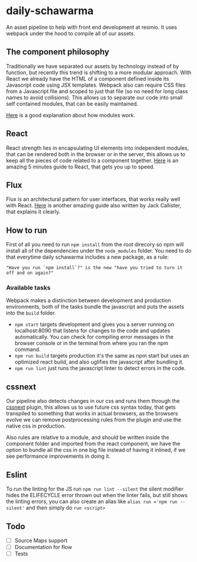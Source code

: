 # daily-schawarma
An asset pipeline to help with front end development at resmio. It uses webpack under the hood to compile all of our assets.

## The component philosophy ##
Traditionally we have separated our assets by technology instead of by function, but recently this trend is shifting to a more modular approach. With React we already have the HTML of a component defined inside its Javascript code using JSX templates. Webpack also can require CSS files from a Javascript file and scoped to just that file (so no need for long class names to avoid collisions). This allows us to separate our code into small self contained modules, that can be easily maintained.

[Here](http://simonsmith.io/using-webpack-to-build-react-components-and-their-assets/) is a good explanation about how modules work.

## React ##
React strength lies in encapsulating UI elements into independent modules, that can be rendered both in the browser or in the server, this allows us to keep all the pieces of code related to a component together. [Here](http://www.jackcallister.com/2015/01/05/the-react-quick-start-guide.html) is an amazing 5 minutes guide to React, that gets you up to speed.

## Flux ##
Flux is an architectural pattern for user interfaces, that works really well with React. [Here](http://www.jackcallister.com/2015/02/26/the-flux-quick-start-guide.html) is another amazing guide also written by Jack Callister, that explains it clearly.

## How to run ##
First of all you need to run `npm install` from the root direcory so npm will install all of the dependencies under the `node_modules` folder. You need to do that everytime daily schawarma includes a new package, as a rule:
```
"Have you run `npm install`?" is the new "have you tried to turn it off and on again?"
```

### Available tasks ###
Webpack makes a distinction between development and production environments, both of the tasks bundle the javascript and puts the assets into the `build` folder.

- `npm start` targets development and gives you a server running on localhost:8090 that listens for changes to the code and updates automatically. You can check for compiling error messages in the browser console or in the terminal from where you ran the npm command.
- `npm run build` targets production it's the same as npm start but uses an optimized react build, and also uglifies the javascript after bundling it.
- `npm run lint` just runs the javascript linter to detect errors in the code.

## cssnext ##
Our pipeline also detects changes in our css and runs them through the [cssnext](http://cssnext.io/) plugin, this allows us to use future css syntax today, that gets transpiled to something that works in actual browsers, as the browsers evolve we can remove postprocessing rules from the plugin and use the native css in production.

Also rules are relative to a module, and should be written inside the component folder and imported from the react component, we have the option to bundle all the css in one big file instead of having it inlined, if we see performance improvements in doing it.

## Eslint ##
To run the linting for the JS run `npm run lint --silent` the silent modifier hides the ELIFECYCLE error thrown out when the linter fails, but still shows the linting errors, you can also create an alias like `alias run ='npm run --silent'` and then simply do `run <script>`

## Todo ##
- [ ] Source Maps support
- [ ] Documentation for flow
- [ ] Tests
